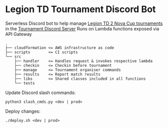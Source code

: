 # Legion TD Tournament Discord Bot

Serverless Discord bot to help manage [Legion TD 2 Nova Cup tournaments](https://beta.legiontd2.com/esports/) in the [Tournament Discord Server](https://discord.gg/GJVRgHrGZV)
Runs on Lambda functions exposed via API Gateway

```
.
├── cloudformation <= AWS infrastructure as code
├── scripts        <= CI scripts
└── src
    ├── handler    <= Handles request & invokes respective lambda
    ├── checkin    <= Checkin before tournament
    ├── manage     <= Tournament organiser commands
    ├── results    <= Report match results
    ├── libs       <= Shared classes included in all functions
    └── tests
```

Update Discord slash commands:

```
python3 slash_cmds.py <dev | prod>
```

Deploy changes:

```
./deploy.sh <dev | prod>
```

